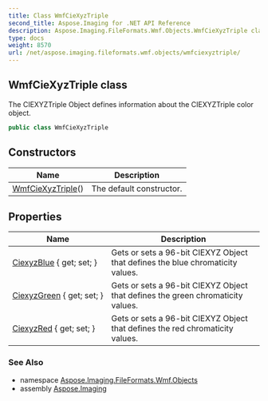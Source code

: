 ```yaml
---
title: Class WmfCieXyzTriple
second_title: Aspose.Imaging for .NET API Reference
description: Aspose.Imaging.FileFormats.Wmf.Objects.WmfCieXyzTriple class. The CIEXYZTriple Object defines information about the CIEXYZTriple color object
type: docs
weight: 8570
url: /net/aspose.imaging.fileformats.wmf.objects/wmfciexyztriple/
---
```

## WmfCieXyzTriple class

The CIEXYZTriple Object defines information about the CIEXYZTriple color object.

```csharp
public class WmfCieXyzTriple
```

## Constructors

| Name | Description |
| --- | --- |
| [WmfCieXyzTriple](wmfciexyztriple/)() | The default constructor. |

## Properties

| Name | Description |
| --- | --- |
| [CiexyzBlue](../../aspose.imaging.fileformats.wmf.objects/wmfciexyztriple/ciexyzblue/) { get; set; } | Gets or sets a 96-bit CIEXYZ Object that defines the blue chromaticity values. |
| [CiexyzGreen](../../aspose.imaging.fileformats.wmf.objects/wmfciexyztriple/ciexyzgreen/) { get; set; } | Gets or sets a 96-bit CIEXYZ Object that defines the green chromaticity values. |
| [CiexyzRed](../../aspose.imaging.fileformats.wmf.objects/wmfciexyztriple/ciexyzred/) { get; set; } | Gets or sets a 96-bit CIEXYZ Object that defines the red chromaticity values. |

### See Also

* namespace [Aspose.Imaging.FileFormats.Wmf.Objects](../../aspose.imaging.fileformats.wmf.objects/)
* assembly [Aspose.Imaging](../../)


